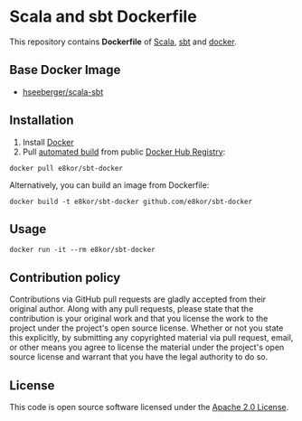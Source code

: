 # Scala and sbt Dockerfile

This repository contains **Dockerfile** of [Scala](http://www.scala-lang.org), [sbt](http://www.scala-sbt.org) and [docker](https://www.docker.com).


## Base Docker Image ##

* [hseeberger/scala-sbt](https://hub.docker.com/r/hseeberger/scala-sbt/)


## Installation ##

1. Install [Docker](https://www.docker.com)
2. Pull [automated build](https://registry.hub.docker.com/u/hseeberger/scala-sbt/) from public [Docker Hub Registry](https://registry.hub.docker.com/):
```
docker pull e8kor/sbt-docker
```
Alternatively, you can build an image from Dockerfile:
```
docker build -t e8kor/sbt-docker github.com/e8kor/sbt-docker
```


## Usage ##

```
docker run -it --rm e8kor/sbt-docker
```


## Contribution policy ##

Contributions via GitHub pull requests are gladly accepted from their original author. Along with any pull requests, please state that the contribution is your original work and that you license the work to the project under the project's open source license. Whether or not you state this explicitly, by submitting any copyrighted material via pull request, email, or other means you agree to license the material under the project's open source license and warrant that you have the legal authority to do so.


## License ##

This code is open source software licensed under the [Apache 2.0 License]("http://www.apache.org/licenses/LICENSE-2.0.html").
